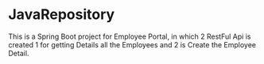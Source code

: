 # JavaRepository
This is a Spring Boot project for Employee Portal, in which 2 RestFul Api is created 1 for getting Details all the Employees and 2 is 
Create the Employee Detail.
